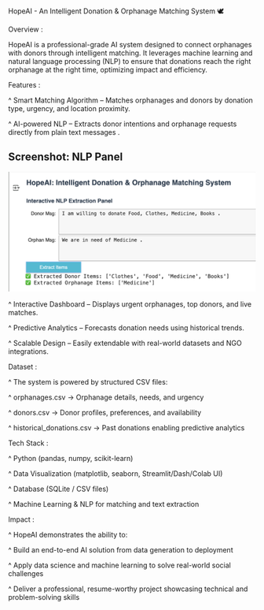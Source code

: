 HopeAI - An Intelligent Donation & Orphanage Matching System 🕊️

Overview :

HopeAI is a professional-grade AI system designed to connect orphanages with donors through intelligent matching.
It leverages machine learning and natural language processing (NLP) to ensure that donations reach the right orphanage at the right time, optimizing impact and efficiency.

Features :

^ Smart Matching Algorithm – Matches orphanages and donors by donation type, urgency, and location proximity.

^ AI-powered NLP – Extracts donor intentions and orphanage requests directly from plain text messages .
## Screenshot: NLP Panel

![NLP Panel](screenshots/nlp.png)


^ Interactive Dashboard – Displays urgent orphanages, top donors, and live matches.

^ Predictive Analytics – Forecasts donation needs using historical trends.

^ Scalable Design – Easily extendable with real-world datasets and NGO integrations.

Dataset :

^ The system is powered by structured CSV files:

^ orphanages.csv → Orphanage details, needs, and urgency

^ donors.csv → Donor profiles, preferences, and availability

^ historical_donations.csv → Past donations enabling predictive analytics

Tech Stack :

^ Python (pandas, numpy, scikit-learn)

^ Data Visualization (matplotlib, seaborn, Streamlit/Dash/Colab UI)

^ Database (SQLite / CSV files)

^ Machine Learning & NLP for matching and text extraction

Impact :

^ HopeAI demonstrates the ability to:

^ Build an end-to-end AI solution from data generation to deployment

^ Apply data science and machine learning to solve real-world social challenges

^ Deliver a professional, resume-worthy project showcasing technical and problem-solving skills
